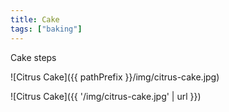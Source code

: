 ```yaml
---
title: Cake
tags: ["baking"]
---
```

Cake steps

![Citrus Cake]({{ pathPrefix }}/img/citrus-cake.jpg)

![Citrus Cake]({{ '/img/citrus-cake.jpg' | url }})